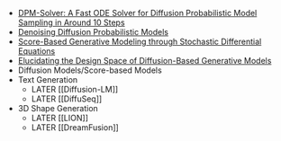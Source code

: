 - [DPM-Solver: A Fast ODE Solver for Diffusion Probabilistic Model Sampling in Around 10 Steps](https://arxiv.org/abs/2206.00927)
- [Denoising Diffusion Probabilistic Models](https://arxiv.org/abs/2006.11239)
- [Score-Based Generative Modeling through Stochastic Differential Equations](https://openreview.net/forum?id=PxTIG12RRHS)
- [Elucidating the Design Space of Diffusion-Based Generative Models](https://arxiv.org/abs/2206.00364)
- Diffusion Models/Score-based Models
- Text Generation
	- LATER [[Diffusion-LM]]
	- LATER [[DiffuSeq]]
- 3D Shape Generation
	- LATER [[LION]]
	- LATER [[DreamFusion]]